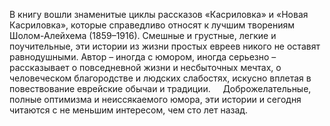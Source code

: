 <!--2017-01-02 07:44:17-->
В книгу вошли знаменитые циклы рассказов «Касриловка» и «Новая Касриловка», которые справедливо относят к лучшим творениям Шолом-Алейхема (1859–1916). Смешные и грустные, легкие и поучительные, эти истории из жизни простых евреев никого не оставят равнодушными. Автор – иногда с юмором, иногда серьезно – рассказывает о повседневной жизни и несбыточных мечтах, о человеческом благородстве и людских слабостях, искусно вплетая в повествование еврейские обычаи и традиции. 
       Доброжелательные, полные оптимизма и неиссякаемого юмора, эти истории и сегодня читаются с не меньшим интересом, чем сто лет назад.